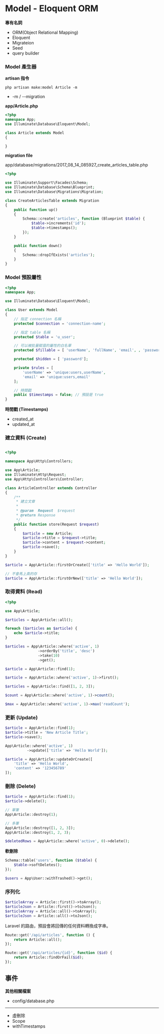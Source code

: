 # Model - Eloquent ORM

**專有名詞**

* ORM(Object Relational Mapping)
* Eloquent
* Migrateion
* Seed
* query builder

### Model 產生器

**artisan 指令**

```
php artisan make:model Article -m
```

* -m / --migration

**app/Article.php**

```php
<?php
namespace App;
use Illuminate\Database\Eloquent\Model;

class Article extends Model
{

}
```

**migration file**

app/database/migrations/2017_08_14_085927_create_articles_table.php

```php
<?php

use Illuminate\Support\Facades\Schema;
use Illuminate\Database\Schema\Blueprint;
use Illuminate\Database\Migrations\Migration;

class CreateArticlesTable extends Migration
{
    public function up()
    {
        Schema::create('articles', function (Blueprint $table) {
            $table->increments('id');
            $table->timestamps();
        });
    }

    public function down()
    {
        Schema::dropIfExists('articles');
    }
}

```

### Model 預設屬性

```php
<?php
namespace App;

use Illuminate\Database\Eloquent\Model;

class User extends Model
{
    // 指定 connection 名稱
    protected $connection = 'connection-name';

    // 指定 table 名稱
    protected $table = 'u_user';

    // 可以被批量賦值的屬性的白名單
    protected $fillable = [ 'userName', 'fullName', 'email', , 'password' ];

    protected $hidden = [ 'password'];

    private $rules = [
        'userName' => 'unique:users,userName',
        'email' => 'unique:users,email'
    ];

    // 時間戳
    public $timestamps = false; // 預設是 true
}
```

**時間戳 (Timestamps)**

* created_at
* updated_at


### 建立資料 (Create)

```php

<?php

namespace App\Http\Controllers;

use App\Article;
use Illuminate\Http\Request;
use App\Http\Controllers\Controller;

class ArticleController extends Controller
{
    /**
     * 建立文章
     *
     * @param  Request  $request
     * @return Response
     */
    public function store(Request $request)
    {
        $article = new Article;
        $article->title = $request->title;
        $article->content = $request->content;
        $article->save();
    }
}
```

```php
$article = App\Article::firstOrCreate(['title' => 'Hello World']);
```

```php
// 不會馬上真的存
$article = App\Article::firstOrNew(['title' => 'Hello World']);
```


### 取得資料 (Read)

```php
<?php

use App\Article;

$articles = App\Article::all();

foreach ($articles as $article) {
    echo $article->title;
}
```

```php
$articles = App\Article::where('active', 1)
               ->orderBy('title', 'desc')
               ->take(10)
               ->get();
```


```php
$article = App\Article::find(1);

$article = App\Article::where('active', 1)->first();

$articles = App\Article::find([1, 2, 3]);

$count = App\Article::where('active', 1)->count();

$max = App\Article::where('active', 1)->max('readCount');
```

### 更新 (Update)

```php
$article = App\Article::find(1);
$article->title = 'New Article Title';
$article->save();
```

```php
App\Article::where('active', 1)
          ->update(['title' => 'Hello World']);
```

```php
$article = App\Article::updateOrCreate([
    'title' => 'Hello World',
    'content' => '123456789'
]);
```

### 刪除 (Delete)

```php
$article = App\Article::find(1);
$article->delete();
```

```php
// 單筆
App\Article::destroy(1);

// 多筆
App\Article::destroy([1, 2, 3]);
App\Article::destroy(1, 2, 3);

$deletedRows = App\Article::where('active', 0)->delete();
```

**軟刪除**

```php
Schema::table('users', function ($table) {
    $table->softDeletes();
});
```

```php
$users = App\User::withTrashed()->get();
```

### 序列化

```php
$articleArray = Article::first()->toArray();
$articleJson = Article::first()->toJson();
$articleArray = Article::all()->toArray();
$articleJson = Article::all()->toJson();
```

Laravel 的路由，預設會將回傳的任何資料轉換成字串。

```php
Route::get('/api/articles', function () {
    return Article::all();
});

Route::get('/api/articles/{id}', function ($id) {
    return Article::findOrFail($id);
});
```

## 事件


**其他相關檔案**

* config/database.php

----------------------------------------
* 虛刪除
* Scope
* withTimestamps